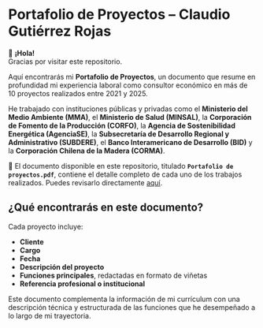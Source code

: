 # Portafolio de Proyectos – Claudio Gutiérrez Rojas

👋 **¡Hola!**  
Gracias por visitar este repositorio.

Aquí encontrarás mi **Portafolio de Proyectos**, un documento que resume en profundidad mi experiencia laboral como consultor económico en más de 10 proyectos realizados entre 2021 y 2025.

He trabajado con instituciones públicas y privadas como el **Ministerio del Medio Ambiente (MMA)**, el **Ministerio de Salud (MINSAL)**, la **Corporación de Fomento de la Producción (CORFO)**, la **Agencia de Sostenibilidad Energética (AgenciaSE)**, la **Subsecretaría de Desarrollo Regional y Administrativo (SUBDERE)**, el **Banco Interamericano de Desarrollo (BID)** y la **Corporación Chilena de la Madera (CORMA)**.

📄 El documento disponible en este repositorio, titulado **`Portafolio de proyectos.pdf`**, contiene el detalle completo de cada uno de los trabajos realizados. Puedes revisarlo directamente [aquí](./Portafolio%20de%20proyectos.pdf).

## ¿Qué encontrarás en este documento?

Cada proyecto incluye:

- **Cliente**  
- **Cargo**  
- **Fecha**  
- **Descripción del proyecto**  
- **Funciones principales**, redactadas en formato de viñetas  
- **Referencia profesional o institucional**

Este documento complementa la información de mi currículum con una descripción técnica y estructurada de las funciones que he desempeñado a lo largo de mi trayectoria.
